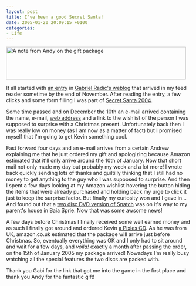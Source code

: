 ```yaml
---
layout: post
title: I've been a good Secret Santa!
date: 2005-01-20 20:09:15 +0100
categories:
- Life
---
```

<img src="https://content.rusiczki.net/blogpics/secret_santa_2004.jpg" width="490" height="89" alt="A note from Andy on the gift package" class="image" />

It all started with <a href="http://www.timbru.com/jurnal/2004/Nov/secret_santa_2004">an entry</a> in <a href="http://www.timbru.com/jurnal/">Gabriel Radic's weblog</a> that arrived in my feed reader sometime by the end of November. After reading the entry, a few clicks and some form filling I was part of <a href="http://www.thinkblank.com/santa2004/">Secret Santa 2004</a>.

Some time passed and on December the 10th an e-mail arrived containing the name, e-mail, <a href="http://blog.zoctagon.com" title="At the moment I'm writing this the link doesn't work">web address</a> and a link to the wishlist of the person I was supposed to surprise with a Christmas present. Unfortunately back then I was really low on money (as I am now as a matter of fact) but I promised myself that I'm going to get Kevin something cool.

Fast forward four days and an e-mail arrives from a certain Andrew explaining me that he just ordered my gift and apologizing because Amazon estimated that it'll only arrive around the 10th of January. Now that short mail not only made my day but probably my week and a lot more! I wrote back quickly sending lots of thanks and guiltilly thinking that I still had no money to get anything to the guy who I was supposed to surprise. And then I spent a few days looking at my Amazon wishlist hovering the button hiding the items that were already purchased and holding back my urge to click it just to keep the surprise factor. But finally my curiosity won and I gave in... And found out that a <a href="http://www.amazon.co.uk/exec/obidos/ASIN/B000053W5A/">two disc DVD version of Snatch</a> was on it's way to my parent's house in Baia Sprie. Now that was some awsome news!

A few days before Christmas I finally received some well earned money and as such I finally got around and ordered Kevin <a href="http://www.amazon.co.uk/exec/obidos/ASIN/B000026YEO/">a Pixies CD</a>. As he was from UK, amazon.co.uk estimated that the package will arrive just before Christmas. So, eventually everything was OK and I only had to sit around and wait for a few days, and <em>voila!</em> exactly a month after passing the order, on the 15th of January 2005 my package arrived! Nowadays I'm really busy watching all the special features the two discs are packed with.

Thank you Gabi for the link that got me into the game in the first place and thank you Andy for the fantastic gift!
